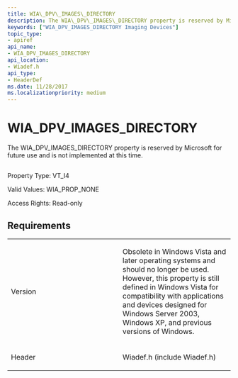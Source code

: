 ```yaml
---
title: WIA\_DPV\_IMAGES\_DIRECTORY
description: The WIA\_DPV\_IMAGES\_DIRECTORY property is reserved by Microsoft for future use and is not implemented at this time.
keywords: ["WIA_DPV_IMAGES_DIRECTORY Imaging Devices"]
topic_type:
- apiref
api_name:
- WIA_DPV_IMAGES_DIRECTORY
api_location:
- Wiadef.h
api_type:
- HeaderDef
ms.date: 11/28/2017
ms.localizationpriority: medium
---
```


# WIA\_DPV\_IMAGES\_DIRECTORY


The WIA\_DPV\_IMAGES\_DIRECTORY property is reserved by Microsoft for future use and is not implemented at this time.

## <span id="ddk_wia_dpv_images_directory_si"></span><span id="DDK_WIA_DPV_IMAGES_DIRECTORY_SI"></span>


Property Type: VT\_I4

Valid Values: WIA\_PROP\_NONE

Access Rights: Read-only

## Requirements

<table>
<colgroup>
<col width="50%" />
<col width="50%" />
</colgroup>
<tbody>
<tr class="odd">
<td><p>Version</p></td>
<td><p>Obsolete in Windows Vista and later operating systems and should no longer be used. However, this property is still defined in Windows Vista for compatibility with applications and devices designed for Windows Server 2003, Windows XP, and previous versions of Windows.</p></td>
</tr>
<tr class="even">
<td><p>Header</p></td>
<td>Wiadef.h (include Wiadef.h)</td>
</tr>
</tbody>
</table>

 

 





